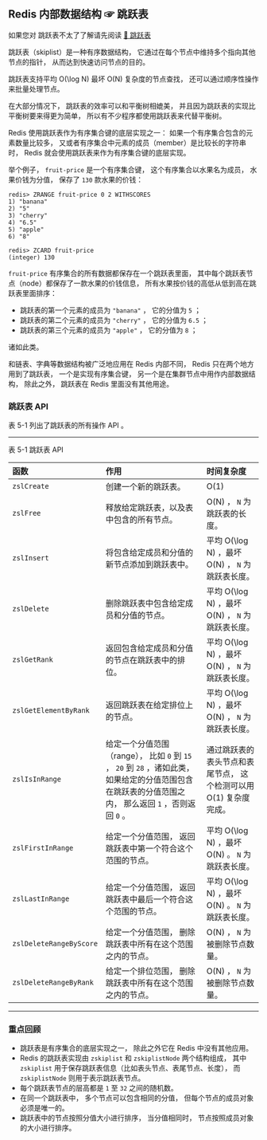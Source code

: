 ## Redis 内部数据结构 ☞ 跳跃表
如果您对 跳跃表不太了了解请先阅读 [🔖 跳跃表 ](https://github.com/yanghaiji/Advanced-books/blob/master/note/java/datastructureAlgorithm/book/datastructure/skipList.md)

跳跃表（skiplist）是一种有序数据结构， 它通过在每个节点中维持多个指向其他节点的指针， 从而达到快速访问节点的目的。

跳跃表支持平均 O(\log N) 最坏 O(N) 复杂度的节点查找， 还可以通过顺序性操作来批量处理节点。

在大部分情况下， 跳跃表的效率可以和平衡树相媲美， 并且因为跳跃表的实现比平衡树要来得更为简单， 所以有不少程序都使用跳跃表来代替平衡树。

Redis 使用跳跃表作为有序集合键的底层实现之一： 如果一个有序集合包含的元素数量比较多， 又或者有序集合中元素的成员（member）是比较长的字符串时， Redis 就会使用跳跃表来作为有序集合键的底层实现。

举个例子， `fruit-price` 是一个有序集合键， 这个有序集合以水果名为成员， 水果价钱为分值， 保存了 `130` 款水果的价钱：

```
redis> ZRANGE fruit-price 0 2 WITHSCORES
1) "banana"
2) "5"
3) "cherry"
4) "6.5"
5) "apple"
6) "8"

redis> ZCARD fruit-price
(integer) 130
```

`fruit-price` 有序集合的所有数据都保存在一个跳跃表里面， 其中每个跳跃表节点（node）都保存了一款水果的价钱信息， 所有水果按价钱的高低从低到高在跳跃表里面排序：

- 跳跃表的第一个元素的成员为 `"banana"` ， 它的分值为 `5` ；
- 跳跃表的第二个元素的成员为 `"cherry"` ， 它的分值为 `6.5` ；
- 跳跃表的第三个元素的成员为 `"apple"` ， 它的分值为 `8` ；

诸如此类。

和链表、字典等数据结构被广泛地应用在 Redis 内部不同， Redis 只在两个地方用到了跳跃表， 一个是实现有序集合键， 另一个是在集群节点中用作内部数据结构， 除此之外， 跳跃表在 Redis 里面没有其他用途。

### 跳跃表 API

表 5-1 列出了跳跃表的所有操作 API 。

------

表 5-1 跳跃表 API

| 函数                    | 作用                                                         | 时间复杂度                                                   |
| :---------------------- | :----------------------------------------------------------- | :----------------------------------------------------------- |
| `zslCreate`             | 创建一个新的跳跃表。                                         | O(1)                                                         |
| `zslFree`               | 释放给定跳跃表，以及表中包含的所有节点。                     | O(N) ， `N` 为跳跃表的长度。                                 |
| `zslInsert`             | 将包含给定成员和分值的新节点添加到跳跃表中。                 | 平均 O(\log N) ，最坏 O(N) ， `N` 为跳跃表长度。             |
| `zslDelete`             | 删除跳跃表中包含给定成员和分值的节点。                       | 平均 O(\log N) ，最坏 O(N) ， `N` 为跳跃表长度。             |
| `zslGetRank`            | 返回包含给定成员和分值的节点在跳跃表中的排位。               | 平均 O(\log N) ，最坏 O(N) ， `N` 为跳跃表长度。             |
| `zslGetElementByRank`   | 返回跳跃表在给定排位上的节点。                               | 平均 O(\log N) ，最坏 O(N) ， `N` 为跳跃表长度。             |
| `zslIsInRange`          | 给定一个分值范围（range）， 比如 `0` 到 `15` ， `20` 到 `28` ，诸如此类， 如果给定的分值范围包含在跳跃表的分值范围之内， 那么返回 `1` ，否则返回 `0` 。 | 通过跳跃表的表头节点和表尾节点， 这个检测可以用 O(1) 复杂度完成。 |
| `zslFirstInRange`       | 给定一个分值范围， 返回跳跃表中第一个符合这个范围的节点。    | 平均 O(\log N) ，最坏 O(N) 。 `N` 为跳跃表长度。             |
| `zslLastInRange`        | 给定一个分值范围， 返回跳跃表中最后一个符合这个范围的节点。  | 平均 O(\log N) ，最坏 O(N) 。 `N` 为跳跃表长度。             |
| `zslDeleteRangeByScore` | 给定一个分值范围， 删除跳跃表中所有在这个范围之内的节点。    | O(N) ， `N` 为被删除节点数量。                               |
| `zslDeleteRangeByRank`  | 给定一个排位范围， 删除跳跃表中所有在这个范围之内的节点。    | O(N) ， `N` 为被删除节点数量。                               |

------

### 重点回顾

- 跳跃表是有序集合的底层实现之一， 除此之外它在 Redis 中没有其他应用。
- Redis 的跳跃表实现由 `zskiplist` 和 `zskiplistNode` 两个结构组成， 其中 `zskiplist` 用于保存跳跃表信息（比如表头节点、表尾节点、长度）， 而 `zskiplistNode` 则用于表示跳跃表节点。
- 每个跳跃表节点的层高都是 `1` 至 `32` 之间的随机数。
- 在同一个跳跃表中， 多个节点可以包含相同的分值， 但每个节点的成员对象必须是唯一的。
- 跳跃表中的节点按照分值大小进行排序， 当分值相同时， 节点按照成员对象的大小进行排序。



